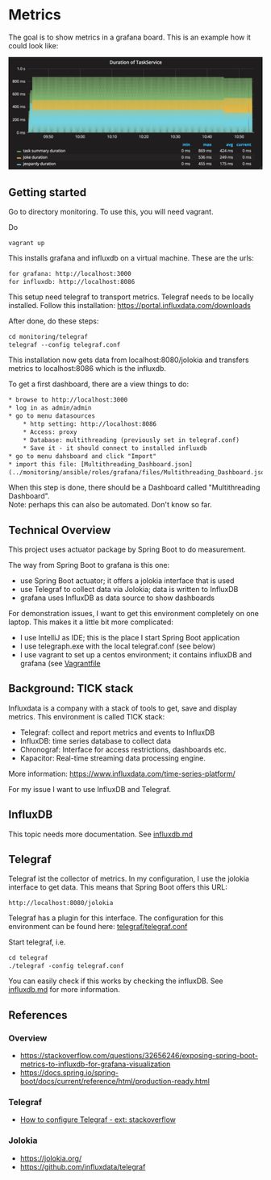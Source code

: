 # Metrics

The goal is to show metrics in a grafana board. This is an example how it could 
look like:

![Task Metrics](./example_metrics.png)

## Getting started
Go to directory monitoring. To use this, you will need vagrant.

Do
 
    vagrant up

This installs grafana and influxdb on a virtual machine. These are the urls:

    for grafana: http://localhost:3000
    for influxdb: http://localhost:8086
    
This setup need telegraf to transport metrics. Telegraf needs to be locally installed.
Follow this installation: https://portal.influxdata.com/downloads

After done, do these steps:

    cd monitoring/telegraf
    telegraf --config telegraf.conf
    
This installation now gets data from localhost:8080/jolokia and transfers
metrics to localhost:8086 which is the influxdb.

To get a first dashboard, there are a view things to do:

    * browse to http://localhost:3000
    * log in as admin/admin
    * go to menu datasources
        * http setting: http://localhost:8086
        * Access: proxy
        * Database: multithreading (previously set in telegraf.conf)
        * Save it - it should connect to installed influxdb
    * go to menu dahsboard and click "Import"
    * import this file: [Multithreading_Dashboard.json](../monitoring/ansible/roles/grafana/files/Multithreading_Dashboard.json).

When this step is done, there should be a Dashboard called "Multithreading Dashboard".    
Note: perhaps this can also be automated. Don't know so far.

## Technical Overview
This project uses actuator package by Spring Boot to do measurement.

The way from Spring Boot to grafana is this one:
* use Spring Boot actuator; it offers a jolokia interface that is used
* use Telegraf to collect data via Jolokia; data is written to InfluxDB
* grafana uses InfluxDB as data source to show dashboards

For demonstration issues, I want to get this environment completely on
one laptop. This makes it a little bit more complicated:
* I use IntelliJ as IDE; this is the place I start Spring Boot application
* I use telegraph.exe with the local telegraf.conf (see below)
* I use vagrant to set up a centos environment; it contains influxDB and
  grafana (see [Vagrantfile](../monitoring/Vagrantfile)


## Background: TICK stack
Influxdata is a company with a stack of tools to get, save and display metrics.
This environment is called TICK stack:
* Telegraf: collect and report metrics and events to InfluxDB
* InfluxDB: time series database to collect data
* Chronograf: Interface for access restrictions, dashboards etc.
* Kapacitor: Real-time streaming data processing engine.

More information: https://www.influxdata.com/time-series-platform/

For my issue I want to use InfluxDB and Telegraf.

## InfluxDB
This topic needs more documentation. See [influxdb.md](influxdb.md)

## Telegraf
Telegraf ist the collector of metrics. In my configuration, I use the
jolokia interface to get data. This means that Spring Boot offers this URL:

    http://localhost:8080/jolokia

Telegraf has a plugin for this interface. The configuration for this
environment can be found here: [telegraf/telegraf.conf](../monitoring/telegraf/telegraf.conf)

Start telegraf, i.e.

    cd telegraf
    ./telegraf -config telegraf.conf

You can easily check if this works by checking the influxDB. See
[influxdb.md](influxdb.md) for more information.

## References

### Overview
* https://stackoverflow.com/questions/32656246/exposing-spring-boot-metrics-to-influxdb-for-grafana-visualization
* https://docs.spring.io/spring-boot/docs/current/reference/html/production-ready.html

### Telegraf
* [How to configure Telegraf - ext: stackoverflow](https://stackoverflow.com/questions/32656246/exposing-spring-boot-metrics-to-influxdb-for-grafana-visualization)

### Jolokia
* https://jolokia.org/
* https://github.com/influxdata/telegraf


